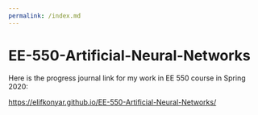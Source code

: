 ```yaml
---
permalink: /index.md
---
```


# EE-550-Artificial-Neural-Networks

Here is the progress journal link for my work in EE 550 course in Spring 2020:

https://elifkonyar.github.io/EE-550-Artificial-Neural-Networks/
